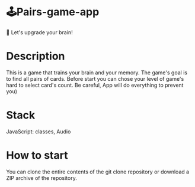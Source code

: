 # 🕹Pairs-game-app 
🍫 Let's upgrade your brain!
# Description
This is a game that trains your brain and your memory. The game's goal is to find all pairs of cards. Before start you can chose your level of game's hard to select card's count. Be careful, App will do everything to prevent you)
# Stack
JavaScript: classes, Audio
# How to start
You can clone the entire contents of the git clone repository or download a ZIP archive of the repository.
